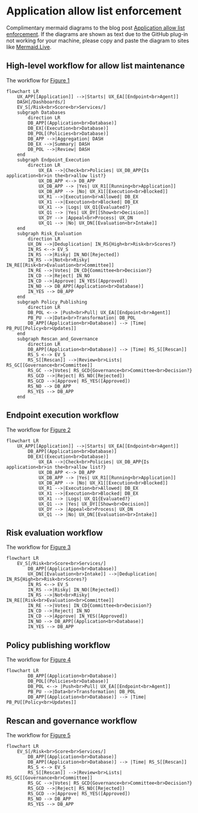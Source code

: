 # Application allow list enforcement

Complimentary mermaid diagrams to the blog post [Application allow list enforcement](https://alissonsol.blogspot.com/2025/10/application-allow-list-enforcement.html). If the diagrams are shown as text due to the GitHub plug-in not working for your machine, please copy and paste the diagram to sites like [Mermaid.Live](https://mermaid.live/).

## High-level workflow for allow list maintenance

The workflow for [Figure 1](https://alissonsol.blogspot.com/2025/10/application-allow-list-enforcement.html)

```mermaid
flowchart LR
    UX_APP[[Application]] -->|Starts| UX_EA[[Endpoint<br>Agent]]
    DASH[/Dashboards/]
    EV_S[/Risk<br>Score<br>Services/]
    subgraph Databases
        direction LR
        DB_APP[(Application<br>Database)]
        DB_EX[(Execution<br>Database)]
        DB_POL[(Policies<br>Database)]
        DB_APP -->|Aggregation| DASH
        DB_EX -->|Summary| DASH
        DB_POL -->|Review| DASH
    end
    subgraph Endpoint_Execution
        direction LR
            UX_EA -->|Check<br>Policies| UX_DB_APP{Is application<br>in the<br>allow list?}
            UX_DB_APP <--> DB_APP
            UX_DB_APP --> |Yes| UX_R1[[Running<br>Application]]
            UX_DB_APP --> |No| UX_X1[[Execution<br>Blocked]]
            UX_R1 -->|Execution<br>Allowed| DB_EX
            UX_X1 -->|Execution<br>Blocked| DB_EX
            UX_X1 --> |Logs| UX_Q1{Evaluated?}
            UX_Q1 --> |Yes| UX_DY[[Show<br>Decision]]
            UX_DY --> |Appeal<br>Process| UX_DN
            UX_Q1 --> |No| UX_DN[[Evaluation<br>Intake]]
    end
    subgraph Risk_Evaluation
        direction LR
        UX_DN -->|Deduplication| IN_RS{High<br>Risk<br>Scores?}
        IN_RS <--> EV_S
        IN_RS -->|Risky| IN_NO([Rejected])
        IN_RS -->|Not<br>Risky| IN_RE[[Risk<br>Evaluation<br>Committee]]
        IN_RE -->|Votes| IN_CD{Committee<br>Decision?}
        IN_CD -->|Reject| IN_NO
        IN_CD -->|Approve| IN_YES([Approved])
        IN_NO --> DB_APP[(Application<br>Database)]
        IN_YES --> DB_APP
    end
    subgraph Policy_Publishing
        direction LR
        DB_POL <--> |Push<br>Pull| UX_EA[[Endpoint<br>Agent]]
        PB_PU -->|Data<br>Transformation| DB_POL
        DB_APP[(Application<br>Database)] --> |Time| PB_PU[[Policy<br>Updates]]
    end
    subgraph Rescan_and_Governance
        direction LR
        DB_APP[(Application<br>Database)] --> |Time| RS_S[[Rescan]]
        RS_S <--> EV_S
        RS_S[[Rescan]] -->|Review<br>Lists| RS_GC[[Governance<br>Committee]]
        RS_GC -->|Votes| RS_GCD{Governance<br>Committee<br>Decision?}
        RS_GCD -->|Reject| RS_NO([Rejected])
        RS_GCD -->|Approve| RS_YES([Approved])
        RS_NO --> DB_APP
        RS_YES --> DB_APP
    end
```

## Endpoint execution workflow

The workflow for [Figure 2](https://alissonsol.blogspot.com/2025/10/application-allow-list-enforcement.html)

```mermaid
flowchart LR
    UX_APP[[Application]] -->|Starts| UX_EA[[Endpoint<br>Agent]]
        DB_APP[(Application<br>Database)]
        DB_EX[(Execution<br>Database)]
            UX_EA -->|Check<br>Policies| UX_DB_APP{Is application<br>in the<br>allow list?}
            UX_DB_APP <--> DB_APP
            UX_DB_APP --> |Yes| UX_R1[[Running<br>Application]]
            UX_DB_APP --> |No| UX_X1[[Execution<br>Blocked]]
            UX_R1 -->|Execution<br>Allowed| DB_EX
            UX_X1 -->|Execution<br>Blocked| DB_EX
            UX_X1 --> |Logs| UX_Q1{Evaluated?}
            UX_Q1 --> |Yes| UX_DY[[Show<br>Decision]]
            UX_DY --> |Appeal<br>Process| UX_DN
            UX_Q1 --> |No| UX_DN[[Evaluation<br>Intake]]
```

## Risk evaluation workflow

The workflow for [Figure 3](https://alissonsol.blogspot.com/2025/10/application-allow-list-enforcement.html)

```mermaid
flowchart LR
    EV_S[/Risk<br>Score<br>Services/]
        DB_APP[(Application<br>Database)]
        UX_DN[[Evaluation<br>Intake]] -->|Deduplication| IN_RS{High<br>Risk<br>Scores?}
        IN_RS <--> EV_S
        IN_RS -->|Risky| IN_NO([Rejected])
        IN_RS -->|Not<br>Risky| IN_RE[[Risk<br>Evaluation<br>Committee]]
        IN_RE -->|Votes| IN_CD{Committee<br>Decision?}
        IN_CD -->|Reject| IN_NO
        IN_CD -->|Approve| IN_YES([Approved])
        IN_NO --> DB_APP[(Application<br>Database)]
        IN_YES --> DB_APP
```

## Policy publishing workflow

The workflow for [Figure 4](https://alissonsol.blogspot.com/2025/10/application-allow-list-enforcement.html)

```mermaid
flowchart LR
        DB_APP[(Application<br>Database)]
        DB_POL[(Policies<br>Database)]
        DB_POL <--> |Push<br>Pull| UX_EA[[Endpoint<br>Agent]]
        PB_PU -->|Data<br>Transformation| DB_POL
        DB_APP[(Application<br>Database)] --> |Time| PB_PU[[Policy<br>Updates]]
```

## Rescan and governance workflow

The workflow for [Figure 5](https://alissonsol.blogspot.com/2025/10/application-allow-list-enforcement.html)

```mermaid
flowchart LR
    EV_S[/Risk<br>Score<br>Services/]
        DB_APP[(Application<br>Database)]
        DB_APP[(Application<br>Database)] --> |Time| RS_S[[Rescan]]
        RS_S <--> EV_S
        RS_S[[Rescan]] -->|Review<br>Lists| RS_GC[[Governance<br>Committee]]
        RS_GC -->|Votes| RS_GCD{Governance<br>Committee<br>Decision?}
        RS_GCD -->|Reject| RS_NO([Rejected])
        RS_GCD -->|Approve| RS_YES([Approved])
        RS_NO --> DB_APP
        RS_YES --> DB_APP
```